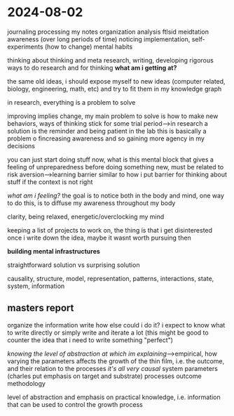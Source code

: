 # 2024-08-02

journaling
processing my notes
organization
analysis
ftlsid
meidtation
awareness (over long periods of time)
noticing
implementation, self-experiments (how to change)
mental habits

thinking about thinking and meta research, writing, developing rigorous ways to do research and for thinking **what am i getting at?**

the same old ideas, i should expose myself to new ideas (computer related, biology, engineering, math, etc) and try to fit them in my knowledge graph

in research, everything is a problem to solve


improving implies change,
my main problem to solve is how to make new behaviors, ways of thinking stick for some trial period-->in research a solution is the reminder and being patient in the lab 
this is basically a problem o fincreasing awareness and so gaining more agency in my decisions





you can just start doing stuff now, what is this mental block that gives a feeling of unpreparedness before doing something new, must be related to risk aversion-->learning barrier
similar to how i put barrier for thinking about stuff if the context is not right


*what am i feeling?* the goal is to notice both in the body and mind, one way to do this, is to diffuse my awareness throughout my body

clarity, being relaxed, energetic/overclocking my mind

keeping a list of projects to work on, the thing is that i get disinterested once i write down the idea, maybe it wasnt worth pursuing then

**building mental infrastructures**

straightforward solution vs surprising solution 

causality, structure, model, representation, patterns, interactions, state, system, information



## masters report

organize the information
write
how else could i do it? i expect to know what to write directly
or
simply write and iterate a lot (this might be good to counter the idea that i need to write something "perfect")

*knowing the level of abstraction at which im explaining*-->empirical, how varying the parameters affects the growth of the thin film, i.e. the outcome, and their relation to the processes
*it's all very causal*
system
parameters (charles put emphasis on target and substrate)
processes
outcome
methodology


level of abstraction and emphasis on practical knowledge, i.e. information that can be used to control the growth process
